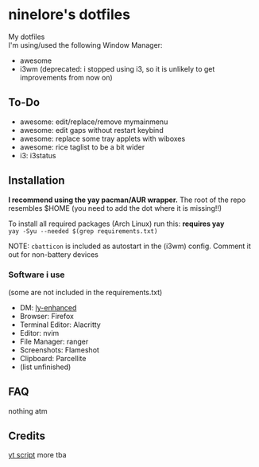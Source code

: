 # ninelore's dotfiles
My dotfiles    
I'm using/used the following Window Manager:
* awesome
* i3wm (deprecated: i stopped using i3, so it is unlikely to get improvements from now on)

## To-Do

- awesome: edit/replace/remove mymainmenu
- awesome: edit gaps without restart keybind
- awesome: replace some tray applets with wiboxes
- awesome: rice taglist to be a bit wider
- i3: i3status 

## Installation
**I recommend using the yay pacman/AUR wrapper.**
The root of the repo resembles $HOME (you need to add the dot where it is missing!!)   

To install all required packages (Arch Linux) run this: **requires yay**     
`yay -Syu --needed $(grep requirements.txt)`

NOTE: `cbatticon` is included as autostart in the (i3wm) config. Comment it out for non-battery devices

### Software i use
(some are not included in the requirements.txt)

- DM: [ly-enhanced](https://github.com/ninelore/ly-enhanced)
- Browser: Firefox
- Terminal Editor: Alacritty
- Editor: nvim
- File Manager: ranger
- Screenshots: Flameshot
- Clipboard: Parcellite
- (list unfinished)

## FAQ
nothing atm

## Credits
[yt script](https://github.com/sayan01/scripts/blob/master/yt)
more tba

